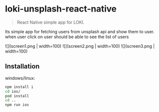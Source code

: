 # loki-unsplash-react-native
> React Native simple app for LOKI.

Its simple app for fetching users from unsplash api and show them to user. when user click on user should be able to see the list of users 

![](screen1.png | width=100)
![](screen2.png | width=100)
![](screen3.png | width=100)

## Installation

windows/linux:
```sh
npm install i
cd ios/
pod install
cd ..
npm run ios
```

